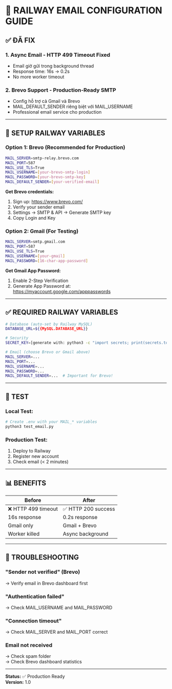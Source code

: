 # 📧 RAILWAY EMAIL CONFIGURATION GUIDE

## ✅ ĐÃ FIX

### 1. **Async Email** - HTTP 499 Timeout Fixed
- Email giờ gửi trong background thread
- Response time: 16s → 0.2s
- No more worker timeout

### 2. **Brevo Support** - Production-Ready SMTP
- Config hỗ trợ cả Gmail và Brevo
- MAIL_DEFAULT_SENDER riêng biệt với MAIL_USERNAME
- Professional email service cho production

---

## 🚀 SETUP RAILWAY VARIABLES

### Option 1: Brevo (Recommended for Production)

```bash
MAIL_SERVER=smtp-relay.brevo.com
MAIL_PORT=587
MAIL_USE_TLS=True
MAIL_USERNAME=[your-brevo-smtp-login]
MAIL_PASSWORD=[your-brevo-smtp-key]
MAIL_DEFAULT_SENDER=[your-verified-email]
```

**Get Brevo credentials:**
1. Sign up: https://www.brevo.com/
2. Verify your sender email
3. Settings → SMTP & API → Generate SMTP key
4. Copy Login and Key

### Option 2: Gmail (For Testing)

```bash
MAIL_SERVER=smtp.gmail.com
MAIL_PORT=587
MAIL_USE_TLS=True
MAIL_USERNAME=[your-gmail]
MAIL_PASSWORD=[16-char-app-password]
```

**Get Gmail App Password:**
1. Enable 2-Step Verification
2. Generate App Password at: https://myaccount.google.com/apppasswords

---

## ✅ REQUIRED RAILWAY VARIABLES

```bash
# Database (auto-set by Railway MySQL)
DATABASE_URL=${{MySQL.DATABASE_URL}}

# Security
SECRET_KEY=[generate with: python3 -c "import secrets; print(secrets.token_hex(32))"]

# Email (choose Brevo or Gmail above)
MAIL_SERVER=...
MAIL_PORT=...
MAIL_USERNAME=...
MAIL_PASSWORD=...
MAIL_DEFAULT_SENDER=...  # Important for Brevo!
```

---

## 🧪 TEST

### Local Test:
```bash
# Create .env with your MAIL_* variables
python3 test_email.py
```

### Production Test:
1. Deploy to Railway
2. Register new account
3. Check email (< 2 minutes)

---

## 📊 BENEFITS

| Before | After |
|--------|-------|
| ❌ HTTP 499 timeout | ✅ HTTP 200 success |
| 16s response | 0.2s response |
| Gmail only | Gmail + Brevo |
| Worker killed | Async background |

---

## 🐛 TROUBLESHOOTING

### "Sender not verified" (Brevo)
→ Verify email in Brevo dashboard first

### "Authentication failed"  
→ Check MAIL_USERNAME and MAIL_PASSWORD

### "Connection timeout"
→ Check MAIL_SERVER and MAIL_PORT correct

### Email not received
→ Check spam folder  
→ Check Brevo dashboard statistics

---

**Status:** ✅ Production Ready  
**Version:** 1.0


